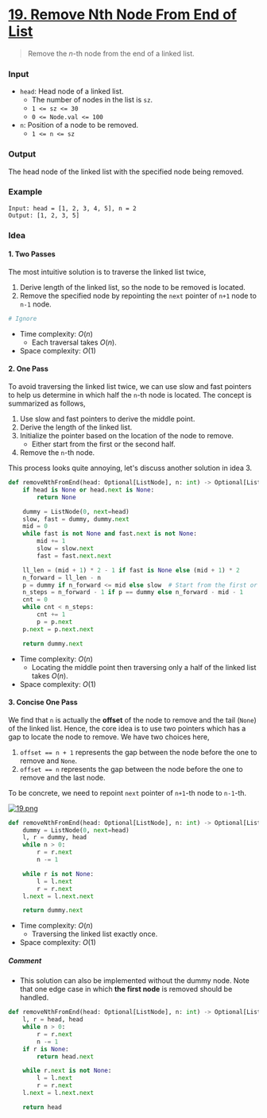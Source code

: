 # [19. Remove Nth Node From End of List](https://leetcode.com/problems/remove-nth-node-from-end-of-list/)
> Remove the $n$-th node from the end of a linked list. 
### Input
* `head`: Head node of a linked list.
	* The number of nodes in the list is `sz`.
	* `1 <= sz <= 30`
	* `0 <= Node.val <= 100`
* `n`: Position of a node to be removed.
	* `1 <= n <= sz`
### Output
The head node of the linked list with the specified node being removed.
### Example
```
Input: head = [1, 2, 3, 4, 5], n = 2
Output: [1, 2, 3, 5]
```
### Idea
#### 1. Two  Passes
The most intuitive solution is to traverse the linked list twice,
1. Derive length of the linked list, so the node to be removed is located.
2. Remove the specified node by repointing the `next` pointer of `n+1` node to `n-1` node.
```python
# Ignore
```
* Time complexity: $O(n)$
	* Each traversal takes $O(n)$.
* Space complexity: $O(1)$
#### 2. One Pass
To avoid traversing the linked list twice, we can use slow and fast pointers to help us determine in which half the `n`-th node is located. The concept is summarized as follows,
1. Use slow and fast pointers to derive the middle point.
2. Derive the length of the linked list.
3. Initialize the pointer based on the location of the node to remove.
	*  Either start from the first or the second half.
4. Remove the `n`-th node.

This process looks quite annoying, let's discuss another solution in idea 3.
```python
def removeNthFromEnd(head: Optional[ListNode], n: int) -> Optional[ListNode]:
    if head is None or head.next is None:
        return None

    dummy = ListNode(0, next=head)
    slow, fast = dummy, dummy.next
    mid = 0
    while fast is not None and fast.next is not None:
        mid += 1
        slow = slow.next
        fast = fast.next.next

    ll_len = (mid + 1) * 2 - 1 if fast is None else (mid + 1) * 2
    n_forward = ll_len - n
    p = dummy if n_forward <= mid else slow  # Start from the first or second half
    n_steps = n_forward - 1 if p == dummy else n_forward - mid - 1
    cnt = 0
    while cnt < n_steps:
        cnt += 1
        p = p.next
    p.next = p.next.next

    return dummy.next
```
* Time complexity: $O(n)$
	* Locating the middle point then traversing only a half of the linked list takes $O(n)$.
* Space complexity: $O(1)$
#### 3. Concise One Pass
We find that `n` is actually the **offset** of the node to remove and the tail (`None`) of the linked list. Hence, the core idea is to use two pointers which has a gap to locate the node to remove. We have two choices here,
1. `offset == n + 1` represents the gap between the node before the one to remove and `None`.
2. `offset == n` represents the gap between the node before the one to remove and the last node.

To be concrete, we need to repoint `next` pointer of `n+1`-th node to `n-1`-th.

[![19.png](https://i.postimg.cc/d3wB1fRq/19.png)](https://postimg.cc/bDVbV3FM)

```python
def removeNthFromEnd(head: Optional[ListNode], n: int) -> Optional[ListNode]:
    dummy = ListNode(0, next=head)
    l, r = dummy, head
    while n > 0:
        r = r.next
        n -= 1

    while r is not None:
        l = l.next
        r = r.next
    l.next = l.next.next

    return dummy.next
```
* Time complexity: $O(n)$
	* Traversing the linked list exactly once.
* Space complexity: $O(1)$
##### Comment
* This solution can also be implemented without the dummy node. Note that one edge case in which **the first node** is removed should be handled.
```python
def removeNthFromEnd(head: Optional[ListNode], n: int) -> Optional[ListNode]:
    l, r = head, head
    while n > 0:
        r = r.next
        n -= 1
    if r is None:
        return head.next

    while r.next is not None:
        l = l.next
        r = r.next
    l.next = l.next.next

    return head
```
